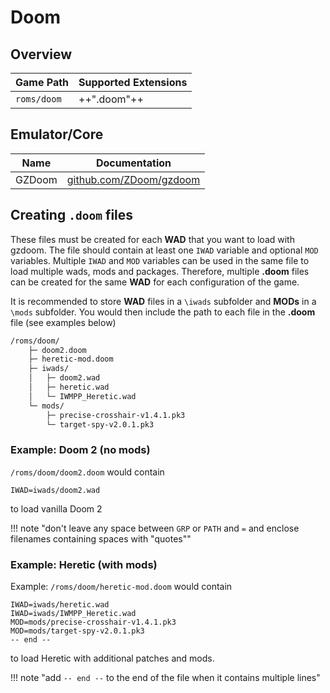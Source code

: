 # Doom

## Overview

| Game Path | Supported Extensions |
| --- | --- |
| `roms/doom` | ++".doom"++ |

## Emulator/Core

| Name | Documentation |
| --- | --- |
| GZDoom | [github.com/ZDoom/gzdoom](https://github.com/ZDoom/gzdoom) |

## Creating `.doom` files

These files must be created for each **WAD** that you want to load with gzdoom. The file should contain at least one `IWAD` variable and optional `MOD` variables. Multiple `IWAD` and `MOD` variables can be used in the same file to load multiple wads, mods and packages. Therefore, multiple **.doom** files can be created for the same **WAD** for each configuration of the game. 

It is recommended to store **WAD** files in a `\iwads` subfolder and **MODs** in a `\mods` subfolder. You would then include the path to each file in the **.doom** file (see examples below)

``` bash title="Example Folder Structure"
/roms/doom/
    ├─ doom2.doom
    ├─ heretic-mod.doom
    ├─ iwads/
    │   ├─ doom2.wad
    │   ├─ heretic.wad
    │   └─ IWMPP_Heretic.wad
    └─ mods/
        ├─ precise-crosshair-v1.4.1.pk3
        └─ target-spy-v2.0.1.pk3
```

### Example: Doom 2 (no mods)

`/roms/doom/doom2.doom` would contain
```
IWAD=iwads/doom2.wad
```
to load vanilla Doom 2

!!! note "don't leave any space between `GRP` or `PATH` and `=` and enclose filenames containing spaces with "quotes""

### Example: Heretic (with mods)

Example: `/roms/doom/heretic-mod.doom` would contain
```
IWAD=iwads/heretic.wad
IWAD=iwads/IWMPP_Heretic.wad
MOD=mods/precise-crosshair-v1.4.1.pk3
MOD=mods/target-spy-v2.0.1.pk3
-- end --
```
to load Heretic with additional patches and mods.

!!! note "add `-- end --` to the end of the file when it contains multiple lines"